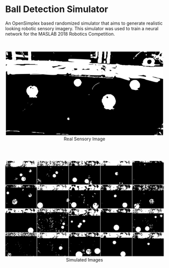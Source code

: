 # Ball Detection Simulator

An OpenSimplex based randomized simulator that aims to generate realistic looking robotic sensory imagery. This simulator was used to train a neural network for the MASLAB 2018 Robotics Competition. 
<br><br><br>

<p align="center">
  <img width="500" src="Images/real.png"><br>
  Real Sensory Image
</p>

<br><br>

<p align="center">
  <img width="800" src="Images/simulated.png"><br>
  Simulated Images
</p>
